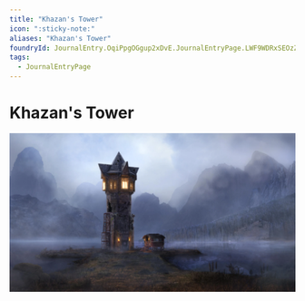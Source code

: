 ```yaml
---
title: "Khazan's Tower"
icon: ":sticky-note:"
aliases: "Khazan's Tower"
foundryId: JournalEntry.OqiPpgOGgup2xDvE.JournalEntryPage.LWF9WDRxSEOzZ2M4
tags:
  - JournalEntryPage
---
```


# Khazan's Tower
![](https://raw.githubusercontent.com/SkroxiousDM/SkroxiousDM/refs/heads/main/assets/Wizards%20Tower%2018x10.webp)
